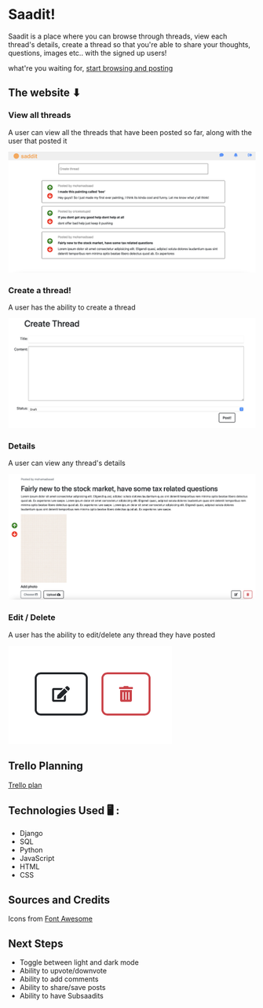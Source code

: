# Saadit!


Saadit is a place where you can browse through threads, view each thread's details, create a thread so that you're able to share your thoughts, questions, images etc..  with the signed up users!



 what're you waiting for, [start browsing and posting](https://saadit.herokuapp.com)  


## The website ⬇

### View all threads
 A user can view all the threads that have been posted so far, along with the user that posted it

 !["Posts"](posts.png)

### Create a thread!
 A user has the ability to create a thread

 !["Create"](create.png)

### Details
 A user can view any thread's details
 
 !["Details"](Details.png)

### Edit / Delete
A user has the ability to edit/delete any thread they have posted

 !["Edit"](Edit.png)




## Trello Planning
 [Trello plan](https://trello.com/b/qBnLFLwC/unit-3-project)

## Technologies Used 🖥 :
* Django
* SQL
* Python
* JavaScript
* HTML
* CSS

 ## Sources and Credits
Icons from [Font Awesome](https://fontawesome.com)  


 ## Next Steps
 * Toggle between light and dark mode
 * Ability to upvote/downvote
 * Ability to add comments
 * Ability to share/save posts
 * Ability to have Subsaadits
